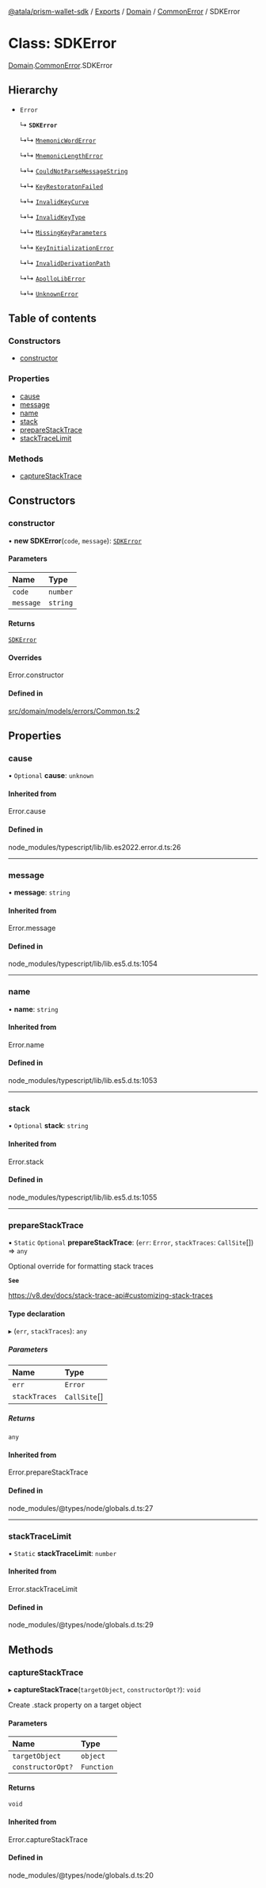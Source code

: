 [@atala/prism-wallet-sdk](../README.md) / [Exports](../modules.md) / [Domain](../modules/Domain.md) / [CommonError](../modules/Domain.CommonError.md) / SDKError

# Class: SDKError

[Domain](../modules/Domain.md).[CommonError](../modules/Domain.CommonError.md).SDKError

## Hierarchy

- `Error`

  ↳ **`SDKError`**

  ↳↳ [`MnemonicWordError`](Domain.ApolloError.MnemonicWordError.md)

  ↳↳ [`MnemonicLengthError`](Domain.ApolloError.MnemonicLengthError.md)

  ↳↳ [`CouldNotParseMessageString`](Domain.ApolloError.CouldNotParseMessageString.md)

  ↳↳ [`KeyRestoratonFailed`](Domain.ApolloError.KeyRestoratonFailed.md)

  ↳↳ [`InvalidKeyCurve`](Domain.ApolloError.InvalidKeyCurve.md)

  ↳↳ [`InvalidKeyType`](Domain.ApolloError.InvalidKeyType.md)

  ↳↳ [`MissingKeyParameters`](Domain.ApolloError.MissingKeyParameters.md)

  ↳↳ [`KeyInitializationError`](Domain.ApolloError.KeyInitializationError.md)

  ↳↳ [`InvalidDerivationPath`](Domain.ApolloError.InvalidDerivationPath.md)

  ↳↳ [`ApolloLibError`](Domain.ApolloError.ApolloLibError.md)

  ↳↳ [`UnknownError`](Domain.CommonError.UnknownError.md)

## Table of contents

### Constructors

- [constructor](Domain.CommonError.SDKError.md#constructor)

### Properties

- [cause](Domain.CommonError.SDKError.md#cause)
- [message](Domain.CommonError.SDKError.md#message)
- [name](Domain.CommonError.SDKError.md#name)
- [stack](Domain.CommonError.SDKError.md#stack)
- [prepareStackTrace](Domain.CommonError.SDKError.md#preparestacktrace)
- [stackTraceLimit](Domain.CommonError.SDKError.md#stacktracelimit)

### Methods

- [captureStackTrace](Domain.CommonError.SDKError.md#capturestacktrace)

## Constructors

### constructor

• **new SDKError**(`code`, `message`): [`SDKError`](Domain.CommonError.SDKError.md)

#### Parameters

| Name | Type |
| :------ | :------ |
| `code` | `number` |
| `message` | `string` |

#### Returns

[`SDKError`](Domain.CommonError.SDKError.md)

#### Overrides

Error.constructor

#### Defined in

[src/domain/models/errors/Common.ts:2](https://github.com/hyperledger/identus-edge-agent-sdk-ts/blob/47157819fe5d19bccc5fcc542e98f32706bff6c2/src/domain/models/errors/Common.ts#L2)

## Properties

### cause

• `Optional` **cause**: `unknown`

#### Inherited from

Error.cause

#### Defined in

node_modules/typescript/lib/lib.es2022.error.d.ts:26

___

### message

• **message**: `string`

#### Inherited from

Error.message

#### Defined in

node_modules/typescript/lib/lib.es5.d.ts:1054

___

### name

• **name**: `string`

#### Inherited from

Error.name

#### Defined in

node_modules/typescript/lib/lib.es5.d.ts:1053

___

### stack

• `Optional` **stack**: `string`

#### Inherited from

Error.stack

#### Defined in

node_modules/typescript/lib/lib.es5.d.ts:1055

___

### prepareStackTrace

▪ `Static` `Optional` **prepareStackTrace**: (`err`: `Error`, `stackTraces`: `CallSite`[]) => `any`

Optional override for formatting stack traces

**`See`**

https://v8.dev/docs/stack-trace-api#customizing-stack-traces

#### Type declaration

▸ (`err`, `stackTraces`): `any`

##### Parameters

| Name | Type |
| :------ | :------ |
| `err` | `Error` |
| `stackTraces` | `CallSite`[] |

##### Returns

`any`

#### Inherited from

Error.prepareStackTrace

#### Defined in

node_modules/@types/node/globals.d.ts:27

___

### stackTraceLimit

▪ `Static` **stackTraceLimit**: `number`

#### Inherited from

Error.stackTraceLimit

#### Defined in

node_modules/@types/node/globals.d.ts:29

## Methods

### captureStackTrace

▸ **captureStackTrace**(`targetObject`, `constructorOpt?`): `void`

Create .stack property on a target object

#### Parameters

| Name | Type |
| :------ | :------ |
| `targetObject` | `object` |
| `constructorOpt?` | `Function` |

#### Returns

`void`

#### Inherited from

Error.captureStackTrace

#### Defined in

node_modules/@types/node/globals.d.ts:20
